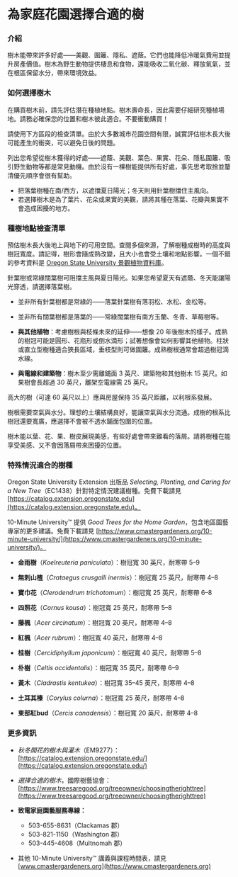 # 為家庭花園選擇合適的樹

### 介紹

樹木能帶來許多好處——美觀、圍籬、隱私、遮蔭。它們也能降低冷暖氣費用並提升房產價值。樹木為野生動物提供棲息和食物，還能吸收二氧化碳、釋放氧氣，並在根區保留水分，帶來環境效益。

### 如何選擇樹木

在購買樹木前，請先評估潛在種植地點。樹木壽命長，因此需要仔細研究種植場地。請務必確保您的位置和樹木彼此適合。不要衝動購買！


請使用下方區段的檢查清單。由於大多數城市花園空間有限，誠實評估樹木長大後可能產生的衝突，可以避免日後的問題。


列出您希望從樹木獲得的好處——遮蔭、美觀、葉色、果實、花朵、隱私圍籬、吸引野生動物等都是常見動機。由於沒有一棵樹能提供所有好處，事先思考取捨並釐清優先順序會很有幫助。


- 把落葉樹種在南/西方，以遮擋夏日陽光；冬天則用針葉樹擋住主風向。
- 若選擇樹木是為了葉片、花朵或果實的美觀，請將其種在落葉、花瓣與果實不會造成困擾的地方。

### 種樹地點檢查清單


預估樹木長大後地上與地下的可用空間。查閱多個來源，了解樹種成樹時的高度與樹冠寬度。請記得，樹形會隨成熟改變，且大小也會受土壤和地點影響。一個不錯的參考資料是 [Oregon State University 景觀植物資料庫](https://landscapeplants.oregonstate.edu/)。


針葉樹或常綠闊葉樹可阻擋主風與夏日陽光。如果您希望夏天有遮蔭、冬天能讓陽光穿透，請選擇落葉樹。

- 並非所有針葉樹都是常綠的——落葉針葉樹有落羽松、水松、金松等。
- 並非所有闊葉樹都是落葉的——常綠闊葉樹有南方玉蘭、冬青、草莓樹等。


- **與其他植物**：考慮樹根與枝條未來的延伸——想像 20 年後樹木的樣子。成熟的樹冠可能是圓形、花瓶形或倒水滴形；試著想像會如何影響其他植物。柱狀或直立型樹種適合狹長區域，垂枝型則可做圍籬。成熟樹根通常會超過樹冠滴水線。
- **與電線和建築物**：樹木至少需離鋪面 3 英尺、建築物和其他樹木 15 英尺。如果樹會長超過 30 英尺，離架空電線需 25 英尺。

高大的樹（可達 60 英尺以上）應與房屋保持 35 英尺距離，以利根系發展。


樹根需要空氣與水分。理想的土壤結構良好，能讓空氣與水分流通。成樹的根系比樹冠還要寬廣，應選擇不會被不透水鋪面包圍的位置。


樹木能以葉、花、果、樹皮展現美感，有些好處會帶來難看的落屑。請將樹種在能享受美感、又不會因落屑帶來困擾的位置。

### 特殊情況適合的樹種

Oregon State University Extension 出版品 *Selecting, Planting, and Caring for a New Tree*（EC1438）針對特定情況建議樹種。免費下載請見 [https://catalog.extension.oregonstate.edu](https://catalog.extension.oregonstate.edu)。

10-Minute University™ 提供 *Good Trees for the Home Garden*，包含地區園藝專家的更多建議。免費下載請見 [https://www.cmastergardeners.org/10-minute-university/](https://www.cmastergardeners.org/10-minute-university/)。


- **金雨樹**（*Koelreuteria paniculata*）：樹冠寬 30 英尺，耐寒帶 5–9
- **無刺山楂**（*Crataegus crusgalli inermis*）：樹冠寬 25 英尺，耐寒帶 4–8


- **寶巾花**（*Clerodendrum trichotomum*）：樹冠寬 25 英尺，耐寒帶 6–8
- **四照花**（*Cornus kousa*）：樹冠寬 25 英尺，耐寒帶 5–8
- **藤楓**（*Acer circinatum*）：樹冠寬 20 英尺，耐寒帶 4–8


- **紅楓**（*Acer rubrum*）：樹冠寬 40 英尺，耐寒帶 4–8
- **桂樹**（*Cercidiphyllum japonicum*）：樹冠寬 40 英尺，耐寒帶 5–8


- **朴樹**（*Celtis occidentalis*）：樹冠寬 35 英尺，耐寒帶 6–9
- **黃木**（*Cladrastis kentukea*）：樹冠寬 35–45 英尺，耐寒帶 4–8
- **土耳其榛**（*Corylus colurna*）：樹冠寬 25 英尺，耐寒帶 4–8
- **東部紅bud**（*Cercis canadensis*）：樹冠寬 20 英尺，耐寒帶 4–8

### 更多資訊

- *秋冬開花的樹木與灌木*（EM9277）：[https://catalog.extension.oregonstate.edu/](https://catalog.extension.oregonstate.edu/)
- *選擇合適的樹木*，國際樹藝協會：[https://www.treesaregood.org/treeowner/choosingtherighttree](https://www.treesaregood.org/treeowner/choosingtherighttree)


- **致電家庭園藝服務專線：**
  - 503-655-8631（Clackamas 郡）
  - 503-821-1150（Washington 郡）
  - 503-445-4608（Multnomah 郡）

- 其他 10-Minute University™ 講義與課程時間表，請見 [www.cmastergardeners.org](https://www.cmastergardeners.org)
